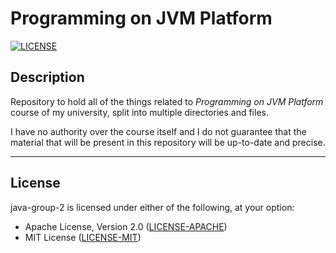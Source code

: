# Programming on JVM Platform

[![LICENSE](https://img.shields.io/badge/License-MIT_or_Apache_2.0-blue.svg)](https://github.com/GiorgiBeriashvili/java-group-2#License "Project's LICENSE section")

## Description

Repository to hold all of the things related to *Programming on JVM Platform* course of my university, split into multiple directories and files.

I have no authority over the course itself and I do not guarantee that the material that will be present in this repository will be up-to-date and precise.

---

## License

java-group-2 is licensed under either of the following, at your option:

* Apache License, Version 2.0 ([LICENSE-APACHE](https://github.com/GiorgiBeriashvili/java-group-2/blob/master/LICENSE-APACHE "Copy of the Apache license (version 2.0)"))
* MIT License ([LICENSE-MIT](https://github.com/GiorgiBeriashvili/java-group-2/blob/master/LICENSE-MIT "Copy of the MIT license"))
